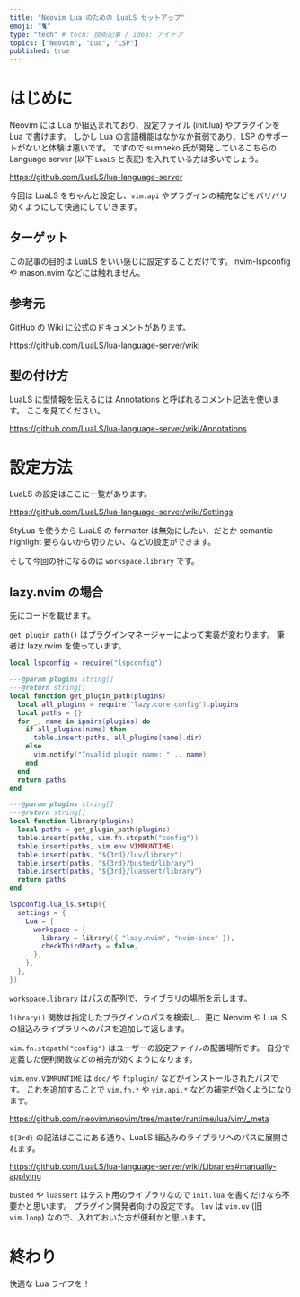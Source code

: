 ```yaml
---
title: "Neovim Lua のための LuaLS セットアップ"
emoji: "🐈"
type: "tech" # tech: 技術記事 / idea: アイデア
topics: ["Neovim", "Lua", "LSP"]
published: true
---
```


# はじめに

Neovim には Lua が組込まれており、設定ファイル (init.lua) やプラグインを Lua で書けます。
しかし Lua の言語機能はなかなか貧弱であり、LSP のサポートがないと体験は悪いです。
ですので sumneko 氏が開発しているこちらの Language server (以下 `LuaLS` と表記) を入れている方は多いでしょう。

https://github.com/LuaLS/lua-language-server

今回は LuaLS をちゃんと設定し、`vim.api` やプラグインの補完などをバリバリ効くようにして快適にしていきます。

## ターゲット

この記事の目的は LuaLS をいい感じに設定することだけです。
nvim-lspconfig や mason.nvim などには触れません。

## 参考元

GitHub の Wiki に公式のドキュメントがあります。

https://github.com/LuaLS/lua-language-server/wiki

## 型の付け方

LuaLS に型情報を伝えるには Annotations と呼ばれるコメント記法を使います。
ここを見てください。

https://github.com/LuaLS/lua-language-server/wiki/Annotations

# 設定方法

LuaLS の設定はここに一覧があります。

https://github.com/LuaLS/lua-language-server/wiki/Settings

StyLua を使うから LuaLS の formatter は無効にしたい、だとか semantic highlight 要らないから切りたい、などの設定ができます。

そして今回の肝になるのは `workspace.library` です。

## lazy.nvim の場合

先にコードを載せます。

`get_plugin_path()` はプラグインマネージャーによって実装が変わります。
筆者は lazy.nvim を使っています。

```lua
local lspconfig = require("lspconfig")

---@param plugins string[]
---@return string[]
local function get_plugin_path(plugins)
  local all_plugins = require("lazy.core.config").plugins
  local paths = {}
  for _, name in ipairs(plugins) do
    if all_plugins[name] then
      table.insert(paths, all_plugins[name].dir)
    else
      vim.notify("Invalid plugin name: " .. name)
    end
  end
  return paths
end

---@param plugins string[]
---@return string[]
local function library(plugins)
  local paths = get_plugin_path(plugins)
  table.insert(paths, vim.fn.stdpath("config"))
  table.insert(paths, vim.env.VIMRUNTIME)
  table.insert(paths, "${3rd}/luv/library")
  table.insert(paths, "${3rd}/busted/library")
  table.insert(paths, "${3rd}/luassert/library")
  return paths
end

lspconfig.lua_ls.setup({
  settings = {
    Lua = {
      workspace = {
        library = library({ "lazy.nvim", "nvim-insx" }),
        checkThirdParty = false,
      },
    },
  },
})
```

`workspace.library` はパスの配列で、ライブラリの場所を示します。

`library()` 関数は指定したプラグインのパスを検索し、更に Neovim や LuaLS の組込みライブラリへのパスを追加して返します。

`vim.fn.stdpath("config")` はユーザーの設定ファイルの配置場所です。
自分で定義した便利関数などの補完が効くようになります。

`vim.env.VIMRUNTIME` は `doc/` や `ftplugin/` などがインストールされたパスです。
これを追加することで `vim.fn.*` や `vim.api.*` などの補完が効くようになります。

https://github.com/neovim/neovim/tree/master/runtime/lua/vim/_meta

`${3rd}` の記法はここにある通り、LuaLS 組込みのライブラリへのパスに展開されます。

https://github.com/LuaLS/lua-language-server/wiki/Libraries#manually-applying

`busted` や `luassert` はテスト用のライブラリなので `init.lua` を書くだけなら不要かと思います。
プラグイン開発者向けの設定です。
`luv` は `vim.uv` (旧 `vim.loop`) なので、入れておいた方が便利かと思います。

# 終わり

快適な Lua ライフを！
